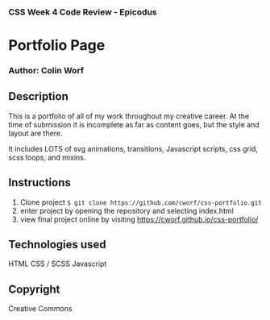 
### CSS Week 4 Code Review - Epicodus

# Portfolio Page

### Author: Colin Worf

## Description

This is a portfolio of all of my work throughout my creative career. At the time of submission it is incomplete as far as content goes, but the style and layout are there.

It includes LOTS of svg animations, transitions, Javascript scripts, css grid, scss loops, and mixins.

## Instructions

1. Clone project ```$ git clone https://github.com/cworf/css-portfolio.git ```
2. enter project by opening the repository and selecting index.html
3. view final project online by visiting https://cworf.github.io/css-portfolio/

## Technologies used

HTML
CSS / SCSS
Javascript

## Copyright

Creative Commons
